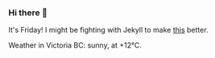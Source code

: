 ### Hi there :wave:

It's Friday! I might be fighting with Jekyll to make [this](https://swissclubtoronto.ca) better.

Weather in Victoria BC: sunny, at +12°C.
